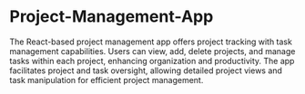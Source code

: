 # Project-Management-App
The React-based project management app offers project tracking with task management capabilities. Users can view, add, delete projects, and manage tasks within each project, enhancing organization and productivity. The app facilitates project and task oversight, allowing detailed project views and task manipulation for efficient project management.

